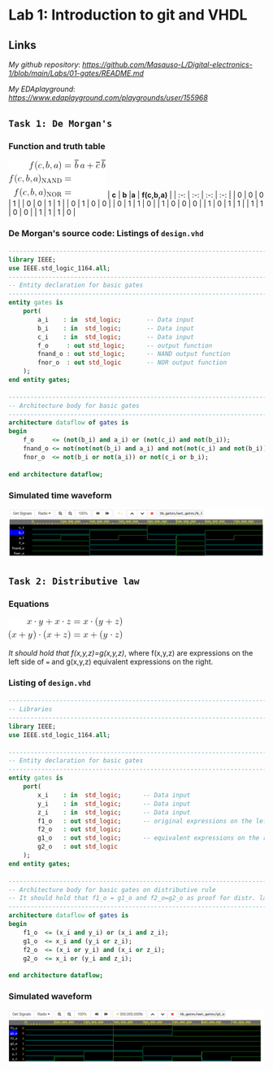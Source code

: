# Lab 1: Introduction to git and VHDL

## Links
*My github repository*: *https://github.com/Masauso-L/Digital-electronics-1/blob/main/Labs/01-gates/README.md*

*My EDAplayground*: *https://www.edaplayground.com/playgrounds/user/155968*

## `Task 1: De Morgan's`
### Function and truth table
![Equations](Images/equations.png)
| **c** | **b** |**a** | **f(c,b,a)** |
| :-: | :-: | :-: | :-: |
| 0 | 0 | 0 | 1 |
| 0 | 0 | 1 | 1 |
| 0 | 1 | 0 | 0 |
| 0 | 1 | 1 | 0 |
| 1 | 0 | 0 | 0 |
| 1 | 0 | 1 | 1 |
| 1 | 1 | 0 | 0 |
| 1 | 1 | 1 | 0 |

### De Morgan's source code: Listings of `design.vhd`

```VHDL
------------------------------------------------------------------------
library IEEE;
use IEEE.std_logic_1164.all;
------------------------------------------------------------------------
-- Entity declaration for basic gates
------------------------------------------------------------------------
entity gates is
    port(
        a_i    : in  std_logic;       -- Data input
        b_i    : in  std_logic;       -- Data input
        c_i    : in  std_logic;       -- Data input
        f_o     : out std_logic;      -- output function
        fnand_o : out std_logic;      -- NAND output function
        fnor_o  : out std_logic       -- NOR output function
    );
end entity gates;

------------------------------------------------------------------------
-- Architecture body for basic gates
------------------------------------------------------------------------
architecture dataflow of gates is
begin
    f_o     <= (not(b_i) and a_i) or (not(c_i) and not(b_i));
    fnand_o <= not(not(not(b_i) and a_i) and not(not(c_i) and not(b_i)));
    fnor_o  <= not(b_i or not(a_i)) or not(c_i or b_i);

end architecture dataflow;
```
### Simulated time waveform
![Waveform](Images/De_Morgan.png)

## `Task 2: Distributive law`

### Equations
![Distributives](Images/distributives.png)

*It should hold that f(x,y,z)=g(x,y,z)*, where f(x,y,z) are expressions
on the left side of `=` and g(x,y,z) equivalent expressions on the right.

### Listing of `design.vhd`
```VHDL
-----------------------------------------------------------------------
-- Libraries
-----------------------------------------------------------------------
library IEEE;
use IEEE.std_logic_1164.all;

------------------------------------------------------------------------
-- Entity declaration for basic gates
------------------------------------------------------------------------
entity gates is
    port(
        x_i    : in  std_logic;      -- Data input
        y_i    : in  std_logic;      -- Data input
        z_i    : in  std_logic;      -- Data input
        f1_o   : out std_logic;      -- original expressions on the left
        f2_o   : out std_logic;         
        g1_o   : out std_logic;      -- equivalent expressions on the right
        g2_o   : out std_logic
    );
end entity gates;

------------------------------------------------------------------------
-- Architecture body for basic gates on distributive rule
-- It should hold that f1_o = g1_o and f2_o=g2_o as proof for distr. law
------------------------------------------------------------------------
architecture dataflow of gates is
begin
    f1_o  <= (x_i and y_i) or (x_i and z_i);
    g1_o  <= x_i and (y_i or z_i);
    f2_o  <= (x_i or y_i) and (x_i or z_i);
    g2_o  <= x_i or (y_i and z_i);

end architecture dataflow;
```

### Simulated waveform
![Waveform](Images/Distributive.png)
